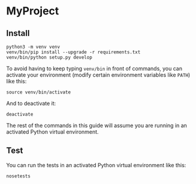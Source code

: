 # MyProject

## Install

```
python3 -m venv venv
venv/bin/pip install --upgrade -r requirements.txt
venv/bin/python setup.py develop
```

To avoid having to keep typing `venv/bin` in front of commands, you can
activate your environment (modify certain environment variables like `PATH`)
like this:

```
source venv/bin/activate
```

And to deactivate it:

```
deactivate
```

The rest of the commands in this guide will assume you are running in an
activated Python virtual environment.

## Test

You can run the tests in an activated Python virtual environment like this:

```
nosetests
```
